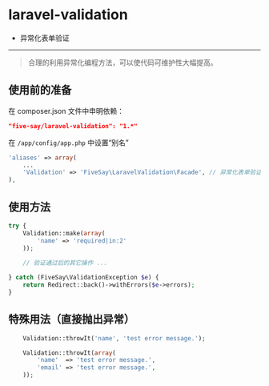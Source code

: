 laravel-validation
==================

- 异常化表单验证

---

> 合理的利用异常化编程方法，可以使代码可维护性大幅提高。

## 使用前的准备

在 composer.json 文件中申明依赖：

```json
"five-say/laravel-validation": "1.*"
```

在 `/app/config/app.php` 中设置“别名”

```php
'aliases' => array(
    ...
    'Validation' => 'FiveSay\LaravelValidation\Facade', // 异常化表单验证
),
```

## 使用方法

```php
try {
    Validation::make(array(
        'name' => 'required|in:2'
    ));
    
    // 验证通过后的其它操作 ...

} catch (FiveSay\ValidationException $e) {
    return Redirect::back()->withErrors($e->errors);
}
```

## 特殊用法（直接抛出异常）

```php
    Validation::throwIt('name', 'test error message.');
```

```php
    Validation::throwIt(array(
        'name'  => 'test error message.',
        'email' => 'test error message.',
    ));
```
